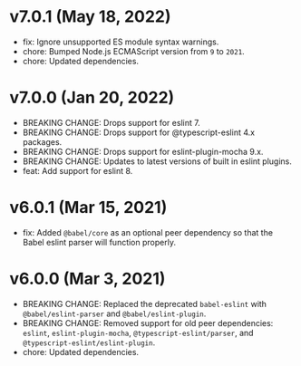 # v7.0.1 (May 18, 2022)

 * fix: Ignore unsupported ES module syntax warnings.
 * chore: Bumped Node.js ECMAScript version from `9` to `2021`.
 * chore: Updated dependencies.

# v7.0.0 (Jan 20, 2022)

 * BREAKING CHANGE: Drops support for eslint 7.
 * BREAKING CHANGE: Drops support for @typescript-eslint 4.x packages.
 * BREAKING CHANGE: Drops support for eslint-plugin-mocha 9.x.
 * BREAKING CHANGE: Updates to latest versions of built in eslint plugins.
 * feat: Add support for eslint 8.

# v6.0.1 (Mar 15, 2021)

 * fix: Added `@babel/core` as an optional peer dependency so that the Babel eslint parser will
   function properly.

# v6.0.0 (Mar 3, 2021)

 * BREAKING CHANGE: Replaced the deprecated `babel-eslint` with `@babel/eslint-parser` and
   `@babel/eslint-plugin`.
 * BREAKING CHANGE: Removed support for old peer dependencies: `eslint`, `eslint-plugin-mocha`,
   `@typescript-eslint/parser`, and `@typescript-eslint/eslint-plugin`.
 * chore: Updated dependencies.
